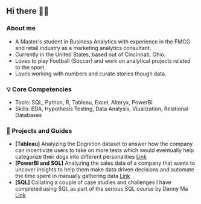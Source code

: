 ## Hi there 🙋🏽
###   About me 
- A Master's student in Business Analytics with experience in the FMCG and retail industry as a marketing analytics consultant.
- Currently in the United States, based out of Cincinnati, Ohio.
- Loves to play Football (Soccer) and work on analytical projects related to the sport.
- Loves working with numbers and curate stories though data.

### 💡 Core Competencies
- Tools: SQL, Python, R, Tableau, Excel, Alteryx, PowerBI
- Skills: EDA, Hypothesis Testing, Data Analysis, Viualization, Relational Databases

### 📕 Projects and Guides
- **[Tableau]** Analyzing the Dognition dataset to answer how the company can incentivize users to take on more tests which would eventually help categorize their dogs into different personalities [Link](https://github.com/Sarangsh/Dognition-Analysis)
- **[PowerBI and SQL]** Analyzing the sales data of a company that wants to uncover insights to help them make data driven decisions and automate the time spent in manually gathering data [Link](https://github.com/Sarangsh/Sales-Insights-Analysis)
- **[SQL]** Collating a couple of case studies and challenges I have completed using SQL as part of the serious SQL course by Danny Ma [Link](https://github.com/Sarangsh/Health-Analytics-Case-Study)
